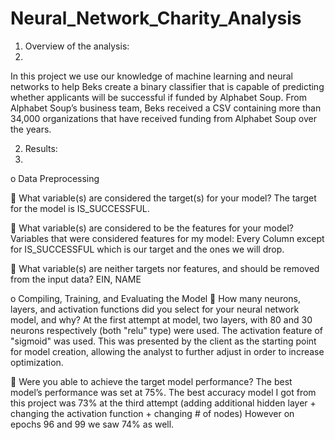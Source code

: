 # Neural_Network_Charity_Analysis

1.	Overview of the analysis: 
2.	
In this project we use our knowledge of machine learning and neural networks to help Beks create a binary classifier that is capable of predicting whether applicants will be successful if funded by Alphabet Soup.
From Alphabet Soup’s business team, Beks received a CSV containing more than 34,000 organizations that have received funding from Alphabet Soup over the years. 

2.	Results: 
3.	
o	Data Preprocessing

	What variable(s) are considered the target(s) for your model?
The target for the model is IS_SUCCESSFUL.

	What variable(s) are considered to be the features for your model?
Variables that were considered features for my model: Every Column except for IS_SUCCESSFUL which is our target and the ones we will drop.

	What variable(s) are neither targets nor features, and should be removed from the input data?
EIN, NAME

o	Compiling, Training, and Evaluating the Model
	How many neurons, layers, and activation functions did you select for your neural network model, and why?
At the first attempt at model, two layers, with 80 and 30 neurons respectively (both "relu" type) were used. The activation feature of "sigmoid" was used. This was presented by the client as the starting point for model creation, allowing the analyst to further adjust in order to increase optimization.

	Were you able to achieve the target model performance?
The best model’s performance was set at 75%. The best accuracy model I got from this project was 73% at the third attempt (adding additional hidden layer + changing the activation function + changing # of nodes) However on epochs 96 and 99 we saw 74% as well.
